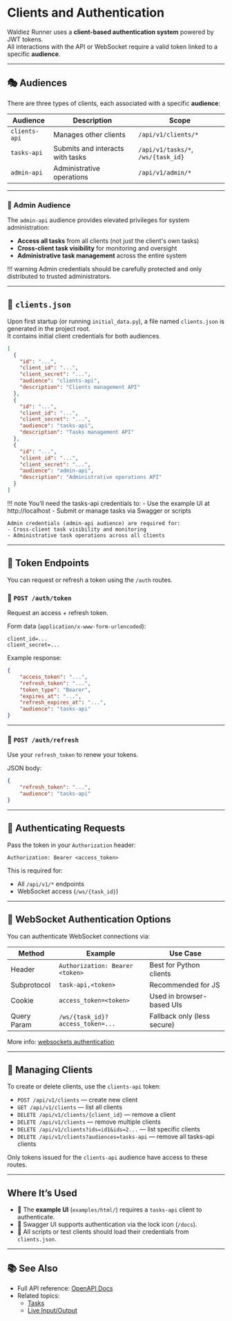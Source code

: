 # Clients and Authentication

Waldiez Runner uses a **client-based authentication system** powered by JWT tokens.  
All interactions with the API or WebSocket require a valid token linked to a specific **audience**.

---

## 🎭 Audiences

There are three types of clients, each associated with a specific **audience**:

| Audience      | Description                      | Scope                              |
|---------------|----------------------------------|------------------------------------|
| `clients-api` | Manages other clients            | `/api/v1/clients/*`                |
| `tasks-api`   | Submits and interacts with tasks | `/api/v1/tasks/*`, `/ws/{task_id}` |
| `admin-api`   | Administrative operations        | `/api/v1/admin/*`                  |

---

### 🔑 Admin Audience

The `admin-api` audience provides elevated privileges for system administration:

- **Access all tasks** from all clients (not just the client's own tasks)
- **Cross-client task visibility** for monitoring and oversight
- **Administrative task management** across the entire system

!!! warning
    Admin credentials should be carefully protected and only distributed to trusted administrators.

---

## 📂 `clients.json`

Upon first startup (or running `initial_data.py`), a file named `clients.json` is generated in the project root.  
It contains initial client credentials for both audiences.

```json
[
  {
    "id": "...",
    "client_id": "...",
    "client_secret": "...",
    "audience": "clients-api",
    "description": "Clients management API"
  },
  {
    "id": "...",
    "client_id": "...",
    "client_secret": "...",
    "audience": "tasks-api",
    "description": "Tasks management API"
  },
  {
    "id": "...",
    "client_id": "...",
    "client_secret": "...",
    "audience": "admin-api",
    "description": "Administrative operations API"
  }
]
```

!!! note
    You’ll need the tasks-api credentials to:
    - Use the example UI at http://localhost
    - Submit or manage tasks via Swagger or scripts
    
    Admin credentials (admin-api audience) are required for:
    - Cross-client task visibility and monitoring
    - Administrative task operations across all clients

---

## 🔐 Token Endpoints

You can request or refresh a token using the `/auth` routes.

### 🔸 `POST /auth/token`

Request an access + refresh token.

Form data (`application/x-www-form-urlencoded`):

```text
client_id=...
client_secret=...
```

Example response:

```json
{
    "access_token": "...",
    "refresh_token": "...",
    "token_type": "Bearer",
    "expires_at": "...",
    "refresh_expires_at": "...",
    "audience": "tasks-api"
}
```

---

### 🔄 `POST /auth/refresh`

Use your `refresh_token` to renew your tokens.

JSON body:

```json
{
    "refresh_token": "...",
    "audience": "tasks-api"
}
```

---

## 📡 Authenticating Requests

Pass the token in your `Authorization` header:

```text
Authorization: Bearer <access_token>
```

This is required for:

- All `/api/v1/*` endpoints
- WebSocket access (`/ws/{task_id}`)

---

## 🔌 WebSocket Authentication Options

You can authenticate WebSocket connections via:

| Method       | Example                              | Use Case                |
|--------------|---------------------------------------|--------------------------|
| Header       | `Authorization: Bearer <token>`      | Best for Python clients |
| Subprotocol  | `task-api,<token>`                   | Recommended for JS      |
| Cookie       | `access_token=<token>`               | Used in browser-based UIs |
| Query Param  | `/ws/{task_id}?access_token=...`     | Fallback only (less secure) |

More info: [websockets authentication](https://websockets.readthedocs.io/en/stable/topics/authentication.html)

---

## 🧪 Managing Clients

To create or delete clients, use the `clients-api` token:

- `POST /api/v1/clients` — create new client
- `GET /api/v1/clients` — list all clients
- `DELETE /api/v1/clients/{client_id}` — remove a client
- `DELETE /api/v1/clients` — remove multiple clients
- `DELETE /api/v1/clients?ids=id1&ids=2...` — list specific clients
- `DELETE /api/v1/clients?audiences=tasks-api` — remove all tasks-api clients

Only tokens issued for the `clients-api` audience have access to these routes.

---

## Where It’s Used

- 🔐 The **example UI** (`examples/html/`) requires a `tasks-api` client to authenticate.
- 🔧 Swagger UI supports authentication via the lock icon (`/docs`).
- 🧪 All scripts or test clients should load their credentials from `clients.json`.

---

## 📚 See Also

- Full API reference: [OpenAPI Docs](reference/openapi.md)
- Related topics:
  - [Tasks](tasks.md)
  - [Live Input/Output](websocket.md)
